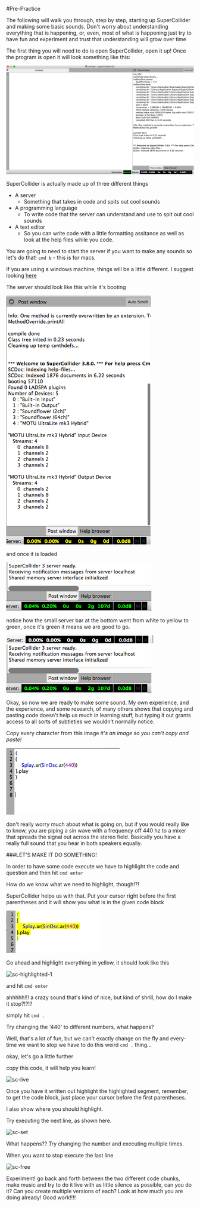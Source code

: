 #Pre-Practice


The following will walk you through, step by step, starting up SuperCollider and making some basic sounds. Don't worry about understanding everything that is happening, or, even, most of what is happening just try to have fun and experiment and trust that understanding will grow over time


The first thing you will need to do is open SuperCollider, open it up! Once the program is open it will look something like this:

![sc-just-open](./imgs/sc-just-open.png)

SuperCollider is actually made up of three different things

* A server
  * Something that takes in code and spits out cool sounds
* A programming language
  * To write code that the server can understand and use to spit out cool sounds
* A text editor
  * So you can write code with a little formatting assitance as well as look at the help files while you code.

You are going to need to start the server if you want to make any sounds so let's do that!
`cmd b` - this is for macs.

If you are using a windows machine, things will be a little different. I suggest looking [here](http://danielnouri.org/docs/SuperColliderHelp/Tutorials/Tutorial.html)

The server should look like this while it's booting

![sc-loading](./imgs/sc-loading.png)

and once it is loaded

![sc-loaded](./imgs/sc-loaded.png)

notice how the small server bar at the bottom went from white to yellow to green, once it's green it means we are good to go.

![sc-not-started](./imgs/sc-not-started.png)
![sc-loaded](./imgs/sc-loaded.png)

Okay, so now we are ready to make some sound. My own experience, and the experience, and some research, of many others shows that copying and pasting code doesn't help us much in learning stuff, but typing it out grants access to all sorts of subtleties we wouldn't normally notice. 

Copy every character from this image
*it's an image so you can't copy and paste!*

![sc-first-sound](./imgs/sc-first-sound.png)

don't really worry much about what is going on, but if you would really like to know, you are piping a sin wave with a frequency off 440 hz to a mixer that spreads the signal out across the stereo field. Basically you have a really full sound that you hear in both speakers equally.

###LET'S MAKE IT DO SOMETHING!

In order to have some code execute we have to highlight the code and question and then hit `cmd enter`

How do we know what we need to highlight, though!?!

SuperCollider helps us with that. Put your cursor right before the first parentheses and it will show you what is in the given code block

![sc-ready-to-play](./imgs/sc-ready-to-play.png)

Go ahead and highlight everything in yellow, it should look like this

![sc-highlighted-1](.imgs/sc-highlighted-1.png)

and hit `cmd enter`

ahhhhh!!! a crazy sound that's kind of nice, but kind of shrill, how do I make it stop?!?!?

simply hit `cmd .`

Try changing the '440' to different numbers, what happens?

Well, that's a lot of fun, but we can't exactly change on the fly and every-time we want to stop we have to do this weird `cmd .` thing...

okay, let's go a little further

copy this code, it will help you learn!

![sc-live](.imgs/sc-live.png)

Once you have it written out highlight the highlighted segment, remember, to get the code block, just place your cursor before the first parentheses.

I also show where you should highlight.

Try executing the next line, as shown here.

![sc-set](./imgs/sc-set)

What happens?? Try changing the number and executing multiple times.

When you want to stop execute the last line

![sc-free](.imgs/sc-free)

Experiment! go back and forth between the two different code chunks, make music and try to do it live with as little silence as possible, can you do it? Can you create multiple versions of each? Look at how much you are doing already! Good work!!!!

